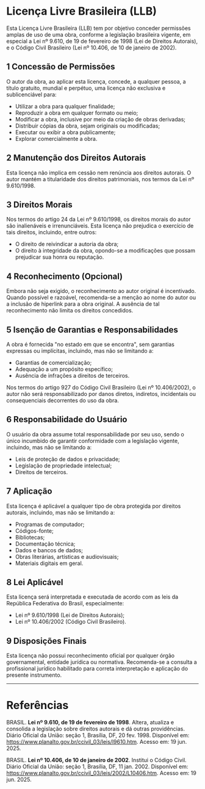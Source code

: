 # Licença Livre Brasileira (LLB)

Esta Licença Livre Brasileira (LLB) tem por objetivo conceder permissões amplas de uso de uma obra, conforme a legislação brasileira vigente, em especial a Lei nº 9.610, de 19 de fevereiro de 1998 (Lei de Direitos Autorais), e o Código Civil Brasileiro (Lei nº 10.406, de 10 de janeiro de 2002).

## 1 Concessão de Permissões

O autor da obra, ao aplicar esta licença, concede, a qualquer pessoa, a título gratuito, mundial e perpétuo, uma licença não exclusiva e sublicenciável para:

- Utilizar a obra para qualquer finalidade;
- Reproduzir a obra em qualquer formato ou meio;
- Modificar a obra, inclusive por meio da criação de obras derivadas;
- Distribuir cópias da obra, sejam originais ou modificadas;
- Executar ou exibir a obra publicamente;
- Explorar comercialmente a obra.

## 2 Manutenção dos Direitos Autorais

Esta licença não implica em cessão nem renúncia aos direitos autorais. O autor mantém a titularidade dos direitos patrimoniais, nos termos da Lei nº 9.610/1998.

## 3 Direitos Morais

Nos termos do artigo 24 da Lei nº 9.610/1998, os direitos morais do autor são inalienáveis e irrenunciáveis. Esta licença não prejudica o exercício de tais direitos, incluindo, entre outros:

- O direito de reivindicar a autoria da obra;
- O direito à integridade da obra, opondo-se a modificações que possam prejudicar sua honra ou reputação.

## 4 Reconhecimento (Opcional)

Embora não seja exigido, o reconhecimento ao autor original é incentivado. Quando possível e razoável, recomenda-se a menção ao nome do autor ou a inclusão de hiperlink para a obra original. A ausência de tal reconhecimento não limita os direitos concedidos.

## 5 Isenção de Garantias e Responsabilidades

A obra é fornecida "no estado em que se encontra", sem garantias expressas ou implícitas, incluindo, mas não se limitando a:

- Garantias de comercialização;
- Adequação a um propósito específico;
- Ausência de infrações a direitos de terceiros.

Nos termos do artigo 927 do Código Civil Brasileiro (Lei nº 10.406/2002), o autor não será responsabilizado por danos diretos, indiretos, incidentais ou consequenciais decorrentes do uso da obra.

## 6 Responsabilidade do Usuário

O usuário da obra assume total responsabilidade por seu uso, sendo o único incumbido de garantir conformidade com a legislação vigente, incluindo, mas não se limitando a:

- Leis de proteção de dados e privacidade;
- Legislação de propriedade intelectual;
- Direitos de terceiros.

## 7 Aplicação

Esta licença é aplicável a qualquer tipo de obra protegida por direitos autorais, incluindo, mas não se limitando a:

- Programas de computador;
- Códigos-fonte;
- Bibliotecas;
- Documentação técnica;
- Dados e bancos de dados;
- Obras literárias, artísticas e audiovisuais;
- Materiais digitais em geral.

## 8 Lei Aplicável

Esta licença será interpretada e executada de acordo com as leis da República Federativa do Brasil, especialmente:

- Lei nº 9.610/1998 (Lei de Direitos Autorais);
- Lei nº 10.406/2002 (Código Civil Brasileiro).

## 9 Disposições Finais

Esta licença não possui reconhecimento oficial por qualquer órgão governamental, entidade jurídica ou normativa. Recomenda-se a consulta a profissional jurídico habilitado para correta interpretação e aplicação do presente instrumento.

---

# Referências

BRASIL. **Lei nº 9.610, de 19 de fevereiro de 1998**. Altera, atualiza e consolida a legislação sobre direitos autorais e dá outras providências. Diário Oficial da União: seção 1, Brasília, DF, 20 fev. 1998. Disponível em: <https://www.planalto.gov.br/ccivil_03/leis/l9610.htm>. Acesso em: 19 jun. 2025.

BRASIL. **Lei nº 10.406, de 10 de janeiro de 2002**. Institui o Código Civil. Diário Oficial da União: seção 1, Brasília, DF, 11 jan. 2002. Disponível em: <https://www.planalto.gov.br/ccivil_03/leis/2002/L10406.htm>. Acesso em: 19 jun. 2025.
